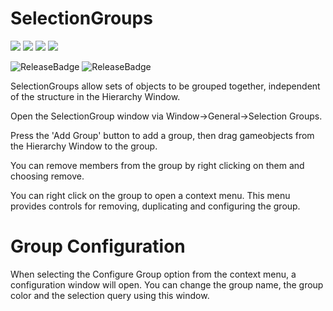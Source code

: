 # SelectionGroups

[![](https://badge-proxy.cds.internal.unity3d.com/fb136fc0-1940-40a8-9057-83638eb23bcd)](https://badges.cds.internal.unity3d.com/packages/com.unity.selection-groups/build-info?branch=dev&testWorkflow=package-isolation)
[![](https://badge-proxy.cds.internal.unity3d.com/0ff3d77d-0f47-4e16-857c-ed03a771eac9)](https://badges.cds.internal.unity3d.com/packages/com.unity.selection-groups/dependencies-info?branch=dev&testWorkflow=updated-dependencies)
[![](https://badge-proxy.cds.internal.unity3d.com/6ceae590-64e1-4ce2-8dcc-19fc43bc36cd)](https://badges.cds.internal.unity3d.com/packages/com.unity.selection-groups/dependants-info)
[![](https://badge-proxy.cds.internal.unity3d.com/cdc9e3fa-0c73-4067-9fca-3346a8d737c2)](https://badges.cds.internal.unity3d.com/packages/com.unity.selection-groups/warnings-info?branch=dev)

![ReleaseBadge](https://badge-proxy.cds.internal.unity3d.com/239fe9e2-44d2-4379-81a6-d94bdcc74ffe)
![ReleaseBadge](https://badge-proxy.cds.internal.unity3d.com/d907b255-39d5-4c3b-9b05-a319082806dd)

SelectionGroups allow sets of objects to be grouped together, independent of the structure in the Hierarchy Window.

Open the SelectionGroup window via Window->General->Selection Groups.

Press the 'Add Group' button to add a group, then drag gameobjects from the Hierarchy Window to the group.

You can remove members from the group by right clicking on them and choosing remove.

You can right click on the group to open a context menu. This menu provides controls for removing, duplicating and configuring the group.

# Group Configuration
When selecting the Configure Group option from the context menu, a configuration window will open. You can change the group name, the group color and the selection query using this window.

